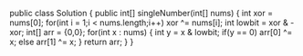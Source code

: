 public class Solution {
    public int[] singleNumber(int[] nums) {
        int xor = nums[0];
        for(int i = 1;i < nums.length;i++)
            xor ^= nums[i];
        int lowbit = xor & -xor;
        int[] arr = {0,0};
        for(int x : nums) {
            int y = x & lowbit;
            if(y == 0)
                arr[0] ^= x;
            else
                arr[1] ^= x;
        }
        return arr;
    }
}
